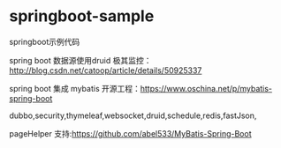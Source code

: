 # springboot-sample
springboot示例代码

 spring boot  数据源使用druid 极其监控：http://blog.csdn.net/catoop/article/details/50925337

spring boot 集成 mybatis 开源工程：https://www.oschina.net/p/mybatis-spring-boot

dubbo,security,thymeleaf,websocket,druid,schedule,redis,fastJson,

pageHelper 支持:https://github.com/abel533/MyBatis-Spring-Boot